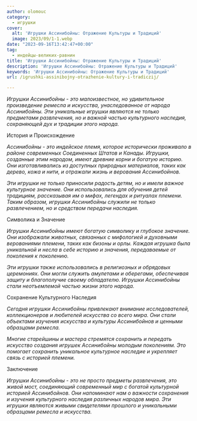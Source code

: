 ```yaml
---
author: olomouc
category:
  - игрушки
cover:
  alt: 'Игрушки Ассинибойны: Отражение Культуры и Традиций'
  image: 2023/09/1-1.webp
date: "2023-09-16T13:42:47+00:00"
tag:
  - индейцы-великих-равнин
title: 'Игрушки Ассинибойны: Отражение Культуры и Традиций'
description: 'Игрушки Ассинибойны: Отражение Культуры и Традиций'
keywords: 'Игрушки Ассинибойны: Отражение Культуры и Традиций'
url: /igrushki-assinibojny-otrazhenie-kultury-i-tradiczij/

---
```

_Игрушки Ассинибойны \- это малоизвестное, но удивительное произведение ремесла и искусства, унаследованное от народа Ассинибойны. Эти уникальные игрушки являются не только предметами развлечения, но и важной частью культурного наследия, сохраняющей дух и традиции этого народа._

История и Происхождение

_Ассинибойны \- это индейское племя, которое исторически проживало в районе современных Соединенных Штатов и Канады. Игрушки, созданные этим народом, имеют древние корни и богатую историю. Они изготавливались из доступных природных материалов, таких как дерево, кожа и нити, и отражали жизнь и верования Ассинибойнов._

_Эти игрушки не только приносили радость детям, но и имели важное культурное значение. Они использовались для обучения детей традициям, рассказывая им о мифах, легендах и ритуалах племени. Таким образом, игрушки Ассинибойны служили не только развлечением, но и средством передачи наследия._

Символика и Значение

_Игрушки Ассинибойны имеют богатую символику и глубокое значение. Они изображали животных, связанных с мифологией и духовными верованиями племени, таких как бизоны и орлы. Каждая игрушка была уникальной и несла в себе историю и значения, передаваемые от поколения к поколению._

_Эти игрушки также использовались в религиозных и обрядовых церемониях. Они могли служить амулетами и оберегами, обеспечивая защиту и благополучие своему обладателю. Игрушки Ассинибойны стали неотъемлемой частью жизни этого народа._

Сохранение Культурного Наследия

_Сегодня игрушки Ассинибойны привлекают внимание исследователей, коллекционеров и любителей искусства со всего мира. Они стали объектами изучения искусства и культуры Ассинибойнов и ценными образцами ремесла._

_Многие старейшины и мастера стремятся сохранить и передать искусство создания игрушек Ассинибойны молодым поколениям. Это помогает сохранить уникальное культурное наследие и укрепляет связь с историей племени._

Заключение

_Игрушки Ассинибойны \- это не просто предметы развлечения, это живой мост, соединяющий современный мир с богатой культурной историей Ассинибойнов. Они напоминают нам о важности сохранения и изучения культурного наследия различных народов мира. Эти игрушки являются живыми свидетелями прошлого и уникальными образцами ремесла и искусства._
